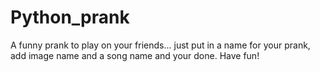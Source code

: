 # Python_prank
A funny prank to play on your friends... just put in a name for your prank, add image name and a song name and your done. Have fun!
